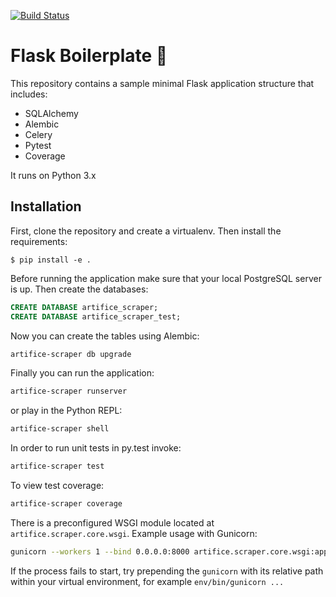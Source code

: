 [![Build Status](https://travis-ci.org/minelminel/flask-boilerplate.svg?branch=master)](https://travis-ci.org/minelminel/flask-boilerplate)

# Flask Boilerplate :potable_water:

This repository contains a sample minimal Flask application structure that includes:

* SQLAlchemy
* Alembic
* Celery
* Pytest
* Coverage

It runs on Python 3.x

## Installation

First, clone the repository and create a virtualenv. Then install the requirements:

`$ pip install -e .`

Before running the application make sure that your local PostgreSQL server is up. Then create the databases:

```sql
CREATE DATABASE artifice_scraper;
CREATE DATABASE artifice_scraper_test;
```

Now you can create the tables using Alembic:
```bash
artifice-scraper db upgrade
```

Finally you can run the application:
```bash
artifice-scraper runserver
```

or play in the Python REPL:
```bash
artifice-scraper shell
```

In order to run unit tests in py.test invoke:
```bash
artifice-scraper test
```

To view test coverage:
```bash
artifice-scraper coverage
```

There is a preconfigured WSGI module located at `artifice.scraper.core.wsgi`. Example usage with Gunicorn:
```bash
gunicorn --workers 1 --bind 0.0.0.0:8000 artifice.scraper.core.wsgi:application
```

If the process fails to start, try prepending the `gunicorn` with its relative path within your virtual environment, for example `env/bin/gunicorn ...`

